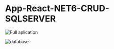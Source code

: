 # App-React-NET6-CRUD-SQLSERVER

![Full aplication](https://user-images.githubusercontent.com/84854141/224332823-7feb70c5-dab6-45ae-9b49-3c73977d17af.png)

![database](https://user-images.githubusercontent.com/84854141/224332826-0e000267-3aff-496c-ae52-4e41cca2cc20.png)
